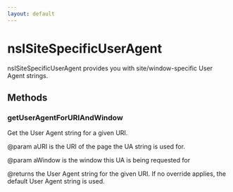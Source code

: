 ```yaml
---
layout: default
---
```


# nsISiteSpecificUserAgent #

nsISiteSpecificUserAgent provides you with site/window-specific User Agent strings.


## Methods ##

### getUserAgentForURIAndWindow ###

Get the User Agent string for a given URI.

@param aURI is the URI of the page the UA string is used for.

@param aWindow is the window this UA is being requested for

@returns the User Agent string for the given URI. If no override applies,
the default User Agent string is used.

